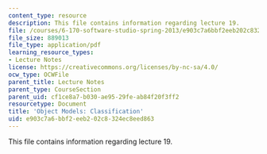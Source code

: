```yaml
---
content_type: resource
description: This file contains information regarding lecture 19.
file: /courses/6-170-software-studio-spring-2013/e903c7a6bbf2eeb202c8324ec8eed863_MIT6_170S13_19-objt-mdl-class.pdf
file_size: 889013
file_type: application/pdf
learning_resource_types:
- Lecture Notes
license: https://creativecommons.org/licenses/by-nc-sa/4.0/
ocw_type: OCWFile
parent_title: Lecture Notes
parent_type: CourseSection
parent_uid: cf1ce8a7-b030-ae95-29fe-ab84f20f3ff2
resourcetype: Document
title: 'Object Models: Classification'
uid: e903c7a6-bbf2-eeb2-02c8-324ec8eed863
---
```

This file contains information regarding lecture 19.